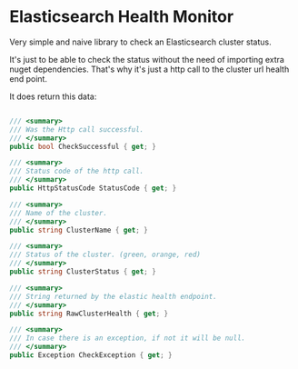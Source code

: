 # Elasticsearch Health Monitor
Very simple and naive library to check an Elasticsearch cluster status.

It's just to be able to check the status without the need of importing extra nuget dependencies. 
That's why it's just a http call to the cluster url health end point.

It does return this data:

```csharp

/// <summary>
/// Was the Http call successful.
/// </summary>
public bool CheckSuccessful { get; }

/// <summary>
/// Status code of the http call.
/// </summary>
public HttpStatusCode StatusCode { get; }

/// <summary>
/// Name of the cluster.
/// </summary>
public string ClusterName { get; }

/// <summary>
/// Status of the cluster. (green, orange, red)
/// </summary>
public string ClusterStatus { get; }

/// <summary>
/// String returned by the elastic health endpoint.
/// </summary>
public string RawClusterHealth { get; }

/// <summary>
/// In case there is an exception, if not it will be null.
/// </summary>
public Exception CheckException { get; }

```
